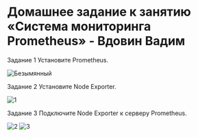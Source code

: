 # Домашнее задание к занятию «Система мониторинга Prometheus» - Вдовин Вадим
Задание 1
Установите Prometheus.

![Безымянный](https://user-images.githubusercontent.com/130470784/234813302-e4686b31-da02-412e-9895-5747a82b9252.png)

Задание 2
Установите Node Exporter.

![1](https://user-images.githubusercontent.com/130470784/234813526-e1451a16-82a9-4fc6-a04d-e23a5c30c3f5.png)

Задание 3
Подключите Node Exporter к серверу Prometheus.

![2](https://user-images.githubusercontent.com/130470784/234813772-7bd4b4f5-1fdd-4398-8039-ea2fee831dc9.png)
![3](https://user-images.githubusercontent.com/130470784/234813839-2dac22a0-44b6-4137-94cd-e9227339189a.png)


